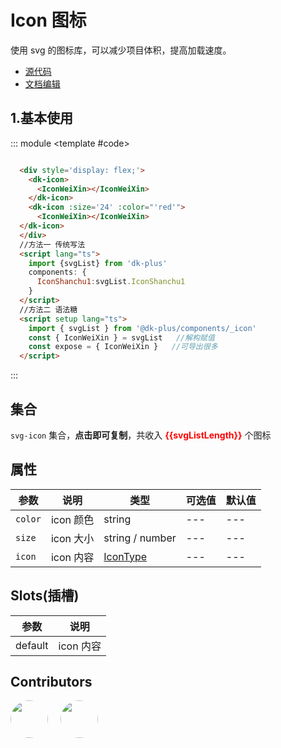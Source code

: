 # Icon 图标

使用 svg 的图标库，可以减少项目体积，提高加载速度。

- [源代码](https://github.com/CadWalaDers/dk-ui/tree/master/packages/components/dkicon)
- [文档编辑](https://github.com/CadWalaDers/dk-ui/blob/master/docs/components/icon.md)

## 1.基本使用

::: module
 <template #code>
   <div style='display: flex;'>
      <dk-icon>
        <IconWeiXin></IconWeiXin>
      </dk-icon>
      <dk-icon :size='24' :color="'red'">
        <IconWeiXin></IconWeiXin>
      </dk-icon>
    </div>
 </template>

```html
  <div style='display: flex;'>
    <dk-icon>
      <IconWeiXin></IconWeiXin>
    </dk-icon>
    <dk-icon :size='24' :color="'red'">
      <IconWeiXin></IconWeiXin>
  </dk-icon>
  </div>
  //方法一 传统写法
  <script lang="ts">
    import {svgList} from 'dk-plus'
    components: {
      IconShanchu1:svgList.IconShanchu1
    }
  </script>
  //方法二 语法糖
  <script setup lang="ts">
    import { svgList } from '@dk-plus/components/_icon'
    const { IconWeiXin } = svgList   //解构赋值
    const expose = { IconWeiXin }   //可导出很多
  </script>
```

:::

## 集合

`svg-icon` 集合，**点击即可复制**，共收入 <span style="color: red;font-weight: bold;">{{svgListLength}}</span> 个图标

<iconDom></iconDom>

## 属性

| 参数 | 说明 | 类型 | 可选值 | 默认值 |
| --- | --- | --- | --- | --- |
| `color` | icon 颜色 | string | --- | --- |
| `size` | icon 大小 | string / number | --- | --- |
| `icon` | icon 内容 | <a href='/components/icon.html#_1-基本使用'>IconType</a> | --- | --- |

## Slots(插槽)

| 参数 | 说明 |
| --- | --- |
| default | icon 内容 |

## Contributors

<div style='display: flex;'>
  <a href="https://github.com/CadWalaDers" target="_blank">
    <img style='width:60px;height:60px;border-radius: 50%;' src="https://avatars.githubusercontent.com/u/88755587?v=4" />
  </a>
  <a href="https://github.com/CadWalaDers" target="_blank" style='margin-left:20px;'>
    <img style='width:60px;height:60px;border-radius: 50%;' src="https://avatars.githubusercontent.com/u/117073291?s=64&v=4">
  </a>
</div>

<script setup lang="ts">
  import iconDom from './vueDome/icon/index.vue'
  import { svgList } from '@dk-plus/components/_icon'
  const { IconWeiXin } = svgList
  const svgListLength=Object.keys(svgList).length
  const expose = { IconWeiXin }
</script>


